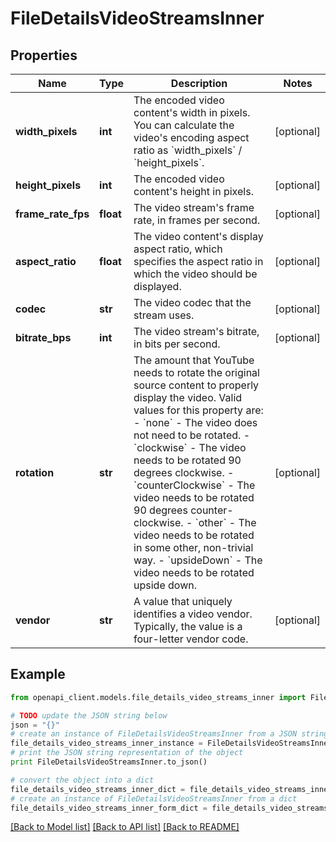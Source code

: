 # FileDetailsVideoStreamsInner


## Properties
Name | Type | Description | Notes
------------ | ------------- | ------------- | -------------
**width_pixels** | **int** | The encoded video content&#39;s width in pixels. You can calculate the video&#39;s encoding aspect ratio as &#x60;width_pixels&#x60; / &#x60;height_pixels&#x60;. | [optional]
**height_pixels** | **int** | The encoded video content&#39;s height in pixels. | [optional]
**frame_rate_fps** | **float** | The video stream&#39;s frame rate, in frames per second. | [optional]
**aspect_ratio** | **float** | The video content&#39;s display aspect ratio, which specifies the aspect ratio in which the video should be displayed. | [optional]
**codec** | **str** | The video codec that the stream uses. | [optional]
**bitrate_bps** | **int** | The video stream&#39;s bitrate, in bits per second. | [optional]
**rotation** | **str** | The amount that YouTube needs to rotate the original source content to properly display the video. Valid values for this property are: - &#x60;none&#x60; - The video does not need to be rotated. - &#x60;clockwise&#x60; - The video needs to be rotated 90 degrees clockwise. - &#x60;counterClockwise&#x60; - The video needs to be rotated 90 degrees counter-clockwise. - &#x60;other&#x60; - The video needs to be rotated in some other, non-trivial way. - &#x60;upsideDown&#x60; - The video needs to be rotated upside down. | [optional]
**vendor** | **str** | A value that uniquely identifies a video vendor. Typically, the value is a four-letter vendor code. | [optional]

## Example

```python
from openapi_client.models.file_details_video_streams_inner import FileDetailsVideoStreamsInner

# TODO update the JSON string below
json = "{}"
# create an instance of FileDetailsVideoStreamsInner from a JSON string
file_details_video_streams_inner_instance = FileDetailsVideoStreamsInner.from_json(json)
# print the JSON string representation of the object
print FileDetailsVideoStreamsInner.to_json()

# convert the object into a dict
file_details_video_streams_inner_dict = file_details_video_streams_inner_instance.to_dict()
# create an instance of FileDetailsVideoStreamsInner from a dict
file_details_video_streams_inner_form_dict = file_details_video_streams_inner.from_dict(file_details_video_streams_inner_dict)
```
[[Back to Model list]](../README.md#documentation-for-models) [[Back to API list]](../README.md#documentation-for-api-endpoints) [[Back to README]](../README.md)
